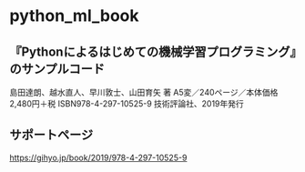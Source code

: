 # python_ml_book

## 『Pythonによるはじめての機械学習プログラミング』のサンプルコード

島田達朗、越水直人、早川敦士、山田育矢 著 A5変／240ページ／本体価格2,480円＋税 ISBN978-4-297-10525-9 技術評論社、2019年発行

## サポートページ

https://gihyo.jp/book/2019/978-4-297-10525-9
